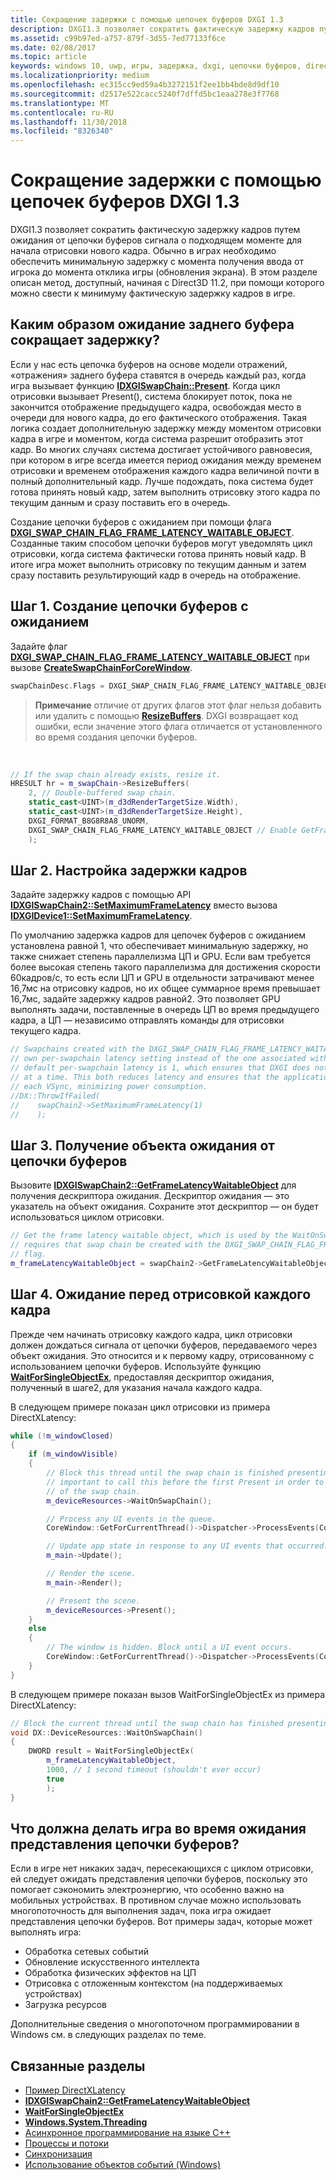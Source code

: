 ```yaml
---
title: Сокращение задержки с помощью цепочек буферов DXGI 1.3
description: DXGI1.3 позволяет сократить фактическую задержку кадров путем ожидания от цепочки буферов сигнала о подходящем моменте для начала отрисовки нового кадра.
ms.assetid: c99b97ed-a757-879f-3d55-7ed77133f6ce
ms.date: 02/08/2017
ms.topic: article
keywords: windows 10, uwp, игры, задержка, dxgi, цепочки буферов, directx
ms.localizationpriority: medium
ms.openlocfilehash: ec315cc9ed59a4b3272151f2ee1bb4bde8d9df10
ms.sourcegitcommit: d2517e522cacc5240f7dffd5bc1eaa278e3f7768
ms.translationtype: MT
ms.contentlocale: ru-RU
ms.lasthandoff: 11/30/2018
ms.locfileid: "8326340"
---
```

# <a name="reduce-latency-with-dxgi-13-swap-chains"></a>Сокращение задержки с помощью цепочек буферов DXGI 1.3



DXGI1.3 позволяет сократить фактическую задержку кадров путем ожидания от цепочки буферов сигнала о подходящем моменте для начала отрисовки нового кадра. Обычно в играх необходимо обеспечить минимальную задержку с момента получения ввода от игрока до момента отклика игры (обновления экрана). В этом разделе описан метод, доступный, начиная с Direct3D 11.2, при помощи которого можно свести к минимуму фактическую задержку кадров в игре.

## <a name="how-does-waiting-on-the-back-buffer-reduce-latency"></a>Каким образом ожидание заднего буфера сокращает задержку?


Если у нас есть цепочка буферов на основе модели отражений, «отражения» заднего буфера ставятся в очередь каждый раз, когда игра вызывает функцию [**IDXGISwapChain::Present**](https://msdn.microsoft.com/library/windows/desktop/bb174576). Когда цикл отрисовки вызывает Present(), система блокирует поток, пока не закончится отображение предыдущего кадра, освобождая место в очереди для нового кадра, до его фактического отображения. Такая логика создает дополнительную задержку между моментом отрисовки кадра в игре и моментом, когда система разрешит отобразить этот кадр. Во многих случаях система достигает устойчивого равновесия, при котором в игре всегда имеется период ожидания между временем отрисовки и временем отображения каждого кадра величиной почти в полный дополнительный кадр. Лучше подождать, пока система будет готова принять новый кадр, затем выполнить отрисовку этого кадра по текущим данным и сразу поставить его в очередь.

Создание цепочки буферов с ожиданием при помощи флага [**DXGI\_SWAP\_CHAIN\_FLAG\_FRAME\_LATENCY\_WAITABLE\_OBJECT**](https://msdn.microsoft.com/library/windows/desktop/bb173076). Созданные таким способом цепочки буферов могут уведомлять цикл отрисовки, когда система фактически готова принять новый кадр. В итоге игра может выполнить отрисовку по текущим данным и затем сразу поставить результирующий кадр в очередь на отображение.

## <a name="step-1-create-a-waitable-swap-chain"></a>Шаг 1. Создание цепочки буферов с ожиданием


Задайте флаг [**DXGI\_SWAP\_CHAIN\_FLAG\_FRAME\_LATENCY\_WAITABLE\_OBJECT**](https://msdn.microsoft.com/library/windows/desktop/bb173076) при вызове [**CreateSwapChainForCoreWindow**](https://msdn.microsoft.com/library/windows/desktop/hh404559).

```cpp
swapChainDesc.Flags = DXGI_SWAP_CHAIN_FLAG_FRAME_LATENCY_WAITABLE_OBJECT; // Enable GetFrameLatencyWaitableObject().
```

> **Примечание**  отличие от других флагов этот флаг нельзя добавить или удалить с помощью [**ResizeBuffers**](https://msdn.microsoft.com/library/windows/desktop/bb174577). DXGI возвращает код ошибки, если значение этого флага отличается от установленного во время создания цепочки буферов.

 

```cpp
// If the swap chain already exists, resize it.
HRESULT hr = m_swapChain->ResizeBuffers(
    2, // Double-buffered swap chain.
    static_cast<UINT>(m_d3dRenderTargetSize.Width),
    static_cast<UINT>(m_d3dRenderTargetSize.Height),
    DXGI_FORMAT_B8G8R8A8_UNORM,
    DXGI_SWAP_CHAIN_FLAG_FRAME_LATENCY_WAITABLE_OBJECT // Enable GetFrameLatencyWaitableObject().
    );
```

## <a name="step-2-set-the-frame-latency"></a>Шаг 2. Настройка задержки кадров


Задайте задержку кадров с помощью API [**IDXGISwapChain2::SetMaximumFrameLatency**](https://msdn.microsoft.com/library/windows/desktop/dn268313) вместо вызова [**IDXGIDevice1::SetMaximumFrameLatency**](https://msdn.microsoft.com/library/windows/desktop/ff471334).

По умолчанию задержка кадров для цепочек буферов с ожиданием установлена равной 1, что обеспечивает минимальную задержку, но также снижает степень параллелизма ЦП и GPU. Если вам требуется более высокая степень такого параллелизма для достижения скорости 60кадров/с, то есть если ЦП и GPU в отдельности затрачивают менее 16,7мс на отрисовку кадров, но их общее суммарное время превышает 16,7мс, задайте задержку кадров равной2. Это позволяет GPU выполнять задачи, поставленные в очередь ЦП во время предыдущего кадра, а ЦП — независимо отправлять команды для отрисовки текущего кадра.

```cpp
// Swapchains created with the DXGI_SWAP_CHAIN_FLAG_FRAME_LATENCY_WAITABLE_OBJECT flag use their
// own per-swapchain latency setting instead of the one associated with the DXGI device. The
// default per-swapchain latency is 1, which ensures that DXGI does not queue more than one frame
// at a time. This both reduces latency and ensures that the application will only render after
// each VSync, minimizing power consumption.
//DX::ThrowIfFailed(
//    swapChain2->SetMaximumFrameLatency(1)
//    );
```

## <a name="step-3-get-the-waitable-object-from-the-swap-chain"></a>Шаг 3. Получение объекта ожидания от цепочки буферов


Вызовите [**IDXGISwapChain2::GetFrameLatencyWaitableObject**](https://msdn.microsoft.com/library/windows/desktop/dn268309) для получения дескриптора ожидания. Дескриптор ожидания — это указатель на объект ожидания. Сохраните этот дескриптор — он будет использоваться циклом отрисовки.

```cpp
// Get the frame latency waitable object, which is used by the WaitOnSwapChain method. This
// requires that swap chain be created with the DXGI_SWAP_CHAIN_FLAG_FRAME_LATENCY_WAITABLE_OBJECT
// flag.
m_frameLatencyWaitableObject = swapChain2->GetFrameLatencyWaitableObject();
```

## <a name="step-4-wait-before-rendering-each-frame"></a>Шаг 4. Ожидание перед отрисовкой каждого кадра


Прежде чем начинать отрисовку каждого кадра, цикл отрисовки должен дождаться сигнала от цепочки буферов, передаваемого через объект ожидания. Это относится и к первому кадру, отрисованному с использованием цепочки буферов. Используйте функцию [**WaitForSingleObjectEx**](https://msdn.microsoft.com/library/windows/desktop/ms687036), предоставляя дескриптор ожидания, полученный в шаге2, для указания начала каждого кадра.

В следующем примере показан цикл отрисовки из примера DirectXLatency:

```cpp
while (!m_windowClosed)
{
    if (m_windowVisible)
    {
        // Block this thread until the swap chain is finished presenting. Note that it is
        // important to call this before the first Present in order to minimize the latency
        // of the swap chain.
        m_deviceResources->WaitOnSwapChain();

        // Process any UI events in the queue.
        CoreWindow::GetForCurrentThread()->Dispatcher->ProcessEvents(CoreProcessEventsOption::ProcessAllIfPresent);

        // Update app state in response to any UI events that occurred.
        m_main->Update();

        // Render the scene.
        m_main->Render();

        // Present the scene.
        m_deviceResources->Present();
    }
    else
    {
        // The window is hidden. Block until a UI event occurs.
        CoreWindow::GetForCurrentThread()->Dispatcher->ProcessEvents(CoreProcessEventsOption::ProcessOneAndAllPending);
    }
}
```

В следующем примере показан вызов WaitForSingleObjectEx из примера DirectXLatency:

```cpp
// Block the current thread until the swap chain has finished presenting.
void DX::DeviceResources::WaitOnSwapChain()
{
    DWORD result = WaitForSingleObjectEx(
        m_frameLatencyWaitableObject,
        1000, // 1 second timeout (shouldn't ever occur)
        true
        );
}
```

## <a name="what-should-my-game-do-while-it-waits-for-the-swap-chain-to-present"></a>Что должна делать игра во время ожидания представления цепочки буферов?


Если в игре нет никаких задач, пересекающихся с циклом отрисовки, ей следует ожидать представления цепочки буферов, поскольку это помогает сэкономить электроэнергию, что особенно важно на мобильных устройствах. В противном случае можно использовать многопоточность для выполнения задач, пока игра ожидает представления цепочки буферов. Вот примеры задач, которые может выполнять игра:

-   Обработка сетевых событий
-   Обновление искусственного интеллекта
-   Обработка физических эффектов на ЦП
-   Отрисовка с отложенным контекстом (на поддерживаемых устройствах)
-   Загрузка ресурсов

Дополнительные сведения о многопоточном программировании в Windows см. в следующих разделах по теме.

## <a name="related-topics"></a>Связанные разделы


* [Пример DirectXLatency](http://go.microsoft.com/fwlink/p/?LinkID=317361)
* [**IDXGISwapChain2::GetFrameLatencyWaitableObject**](https://msdn.microsoft.com/library/windows/desktop/dn268309)
* [**WaitForSingleObjectEx**](https://msdn.microsoft.com/library/windows/desktop/ms687036)
* [**Windows.System.Threading**](https://msdn.microsoft.com/library/windows/apps/br229642)
* [Асинхронное программирование на языке C++](https://msdn.microsoft.com/library/windows/apps/mt187334)
* [Процессы и потоки](https://msdn.microsoft.com/library/windows/desktop/ms684841)
* [Синхронизация](https://msdn.microsoft.com/library/windows/desktop/ms686353)
* [Использование объектов событий (Windows)](https://msdn.microsoft.com/library/windows/desktop/ms686915)

 

 




